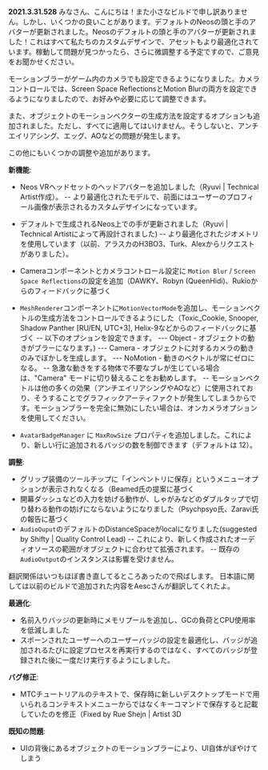 **2021.3.31.528**
みなさん、こんにちは！また小さなビルドで申し訳ありません。しかし、いくつかの良いことがあります。デフォルトのNeosの頭と手のアバターが更新されました。Neosのデフォルトの頭と手のアバターが更新されました！これはすべて私たちのカスタムデザインで、アセットもより最適化されています。稼動して問題が見つかったら、さらに微調整する予定ですので、ご意見をお聞かせください。

モーションブラーがゲーム内のカメラでも設定できるようになりました。カメラコントロールでは、Screen Space ReflectionsとMotion Blurの両方を設定できるようになりましたので、お好みや必要に応じて調整できます。

また、オブジェクトのモーションベクターの生成方法を設定するオプションも追加されました。ただし、すべてに適用してはいけません。そうしないと、アンチエイリアシング、エッグ、AOなどの問題が発生します。

この他にもいくつかの調整や追加があります。

**新機能**:
- Neos VRヘッドセットのヘッドアバターを追加しました（Ryuvi | Technical Artist作成）。
-- より最適化されたモデルで、前面にはユーザーのプロフィール画像が表示されるカスタムデザインになっています。
- デフォルトで生成されるNeos上での手が更新されました（Ryuvi | Technical Artistによって再設計されました)
-- より最適化されたジオメトリを使用しています（以前、アラスカのH3BO3、Turk、Alexからリクエストがありました）。

- Cameraコンポーネントとカメラコントロール設定に `Motion Blur` / `Screen Space Reflections`の設定を追加（DAWKY、Robyn (QueenHidi)、Rukioからのフィードバックに基づく
- `MeshRenderer`コンポーネントに`MotionVectorMode`を追加し、モーションベクトルの生成方法をコントロールできるようにした（Toxic_Cookie, Snooper, Shadow Panther [RU/EN, UTC+3], Helix-9などからのフィードバックに基づく
-- 以下のオプションを設定できます。
--- Object - オブジェクトの動きがブラーになります。)
--- Camera - オブジェクトに対するカメラの動きのみでぼかしを生成します。
--- NoMotion - 動きのベクトルが常にゼロになる。
-- 急激な動きをする物体で不要なブレが生じている場合は、"Camera" モードに切り替えることをお勧めします。
-- モーションベクトルは他の多くの効果（アンチエイリアシングやAOなど）に使用されており、そうすることでグラフィックアーティファクトが発生してしまうからです。モーションブラーを完全に無効にしたい場合は、オンカメラオプションを使用してください。

- `AvatarBadgeManager` に `MaxRowSize` プロパティを追加しました。これにより、新しい行に追加されるバッジの数を制御できます（デフォルトは 12）。

**調整**:
- グリップ装備のツールチップに「インベントリに保存」というメニューオプションが表示されなくなる（Beamed氏の提案に基づく
- 開幕ダッシュなどの入力を妨げる動作が、しゃがみなどのダブルタップで切り替わる動作の妨げにならないようになりました（Psychpsyo氏、Zaravi氏の報告に基づく
- `AudioOuput`のデフォルトのDistanceSpaceがlocalになりました(suggested by Shifty | Quality Control Lead)
-- これにより、新しく作成されたオーディオソースの範囲がオブジェクトに合わせて拡張されます。
-- 既存の`AudioOutput`のインスタンスは影響を受けません。

翻訳関係はいつもほぼ書き直してるところあったので飛ばします。
日本語に関しては以前のビルドで追加された内容をAescさんが翻訳してくれたよ。


**最適化**:
- 名前入りバッジの更新時にメモリプールを追加し、GCの負荷とCPU使用率を低減しました
- スポーンされたユーザーへのユーザーバッジの設定を最適化し、バッジが追加されるたびに設定プロセスを再実行するのではなく、すべてのバッジが登録された後に一度だけ実行するようにしました。

**バグ修正**:
- MTCチュートリアルのテキストで、保存時に新しいデスクトップモードで用いられるコンテキストメニューからではなくキーコマンドで保存すると記載していたのを修正（Fixed by Rue Shejn | Artist 3D

**既知の問題**:
- UIの背後にあるオブジェクトのモーションブラーにより、UI自体がぼやけてしまう